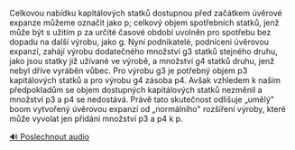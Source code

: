 
Celkovou nabídku kapitálových statků dostupnou před začátkem úvěrové expanze můžeme označit jako p; celkový objem spotřebních statků, jenž může být s užitím p za určité časové období uvolněn pro spotřebu bez dopadu na další výrobu, jako g. Nyní podnikatelé, podníceni úvěrovou expanzí, zahájí výrobu dodatečného množství g3 statků stejného druhu, jako jsou statky již užívané ve výrobě, a množství g4 statků druhu, jenž nebyl dříve vyráběn vůbec. Pro výrobu g3 je potřebný objem p3 kapitálových statků a pro výrobu g4 zásoba p4. Avšak vzhledem k našim předpokladům se objem dostupných kapitálových statků nezměnil a množství p3 a p4 se nedostává. Právě tato skutečnost odlišuje „umělý" boom vytvořený úvěrovou expanzí od „normálního" rozšíření výroby, které může vyvolat jen přidání množství p3 a p4 k p.

[🔊 Poslechnout audio](/data/7-paragraphs/audio/chapter_100/para_001-Celkovou-nabdku-kapitlovch-statk-dostupnou-pe.mp3)
